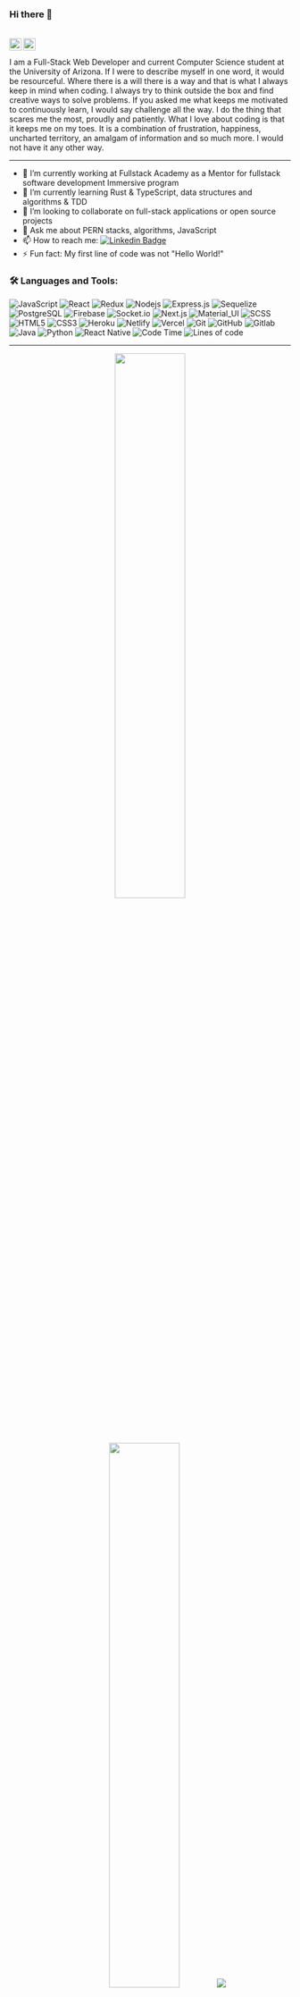 ### Hi there 👋

<br/>

<a href="https://www.linkedin.com/in/sulaiman-marey/">
  <img align="left" alt="Sul's Linkedin" width="22px" src="https://cdn.jsdelivr.net/npm/simple-icons@v3/icons/linkedin.svg" />
</a>

<a href="mailto:marey119988@gmail.com">
  <img align="left" alt="Sul's Email" width="22px" src="https://cdn.jsdelivr.net/npm/simple-icons@v3/icons/gmail.svg" />
</a>


<br />

<br/>
I am a Full-Stack Web Developer and current Computer Science student at the University of Arizona. If I were to describe myself in one word, it would be resourceful. Where there is a will there is a way and that is what I always keep in mind when coding. I always try to think outside the box and find creative ways to solve problems. If you asked me what keeps me motivated to continuously learn, I would say challenge all the way. I do the thing that scares me the most, proudly and patiently. What I love about coding is that it keeps me on my toes. It is a combination of frustration, happiness, uncharted territory, an amalgam of information and so much more. I would not have it any other way.

------

- 🔭 I’m currently working at Fullstack Academy as a Mentor for fullstack software development Immersive program
- 🌱 I’m currently learning Rust & TypeScript, data structures and algorithms & TDD
- 👯 I’m looking to collaborate on full-stack applications or open source projects
- 💬 Ask me about PERN stacks, algorithms, JavaScript
- 📫 How to reach me: [![Linkedin Badge](https://img.shields.io/badge/-Sulaiman_Marey-blue?style=flat-square&logo=Linkedin&logoColor=white&link=https://www.linkedin.com/in/aman-atg/)](https://www.linkedin.com/in/sulaiman-marey/)
- ⚡ Fun fact: My first line of code was not "Hello World!"


### 🛠️ Languages and Tools:

![JavaScript](https://img.shields.io/badge/-JavaScript-brown?style=flat-square&logo=javascript)
![React](https://img.shields.io/badge/-React-brown?style=flat-square&logo=react)
![Redux](https://img.shields.io/badge/-Redux-brown?style=flat-square&logo=Redux)
![Nodejs](https://img.shields.io/badge/-Nodejs-brown?style=flat-square&logo=Node.js)
![Express.js](https://img.shields.io/badge/-Express-brown?style=flat-square&logo=expressjs)
![Sequelize](https://img.shields.io/badge/-Sequelize-brown?style=flat-square&logo=sequelize)
![PostgreSQL](https://img.shields.io/badge/-PostgreSQL-brown?style=flat-square&logo=Postgresql)
![Firebase](https://img.shields.io/badge/-Firebase-brown?style=flat-square&logo=Firebase)
![Socket.io](https://img.shields.io/badge/-Socket-brown?style=flat-square&logo=socket.io)
![Next.js](https://img.shields.io/badge/-Next-brown?style=flat-square&logo=Next.js)
![Material_UI](https://img.shields.io/badge/-Material_UI-brown?style=flat-square&logo=material-ui)
![SCSS](https://img.shields.io/badge/-SCSS-brown?style=flat-square&logo=SASS)
![HTML5](https://img.shields.io/badge/-HTML5-brown?style=flat-square&logo=html5&logoColor=white)
![CSS3](https://img.shields.io/badge/-CSS3-brown?style=flat-square&logo=css3)
![Heroku](https://img.shields.io/badge/-Heroku-brown?style=flat-square&logo=heroku)
![Netlify](https://img.shields.io/badge/-Netlify-brown?style=flat-square&logo=netlify)
![Vercel](https://img.shields.io/badge/-Vercel-brown?style=flat-square&logo=vercel)
![Git](https://img.shields.io/badge/-Git-brown?style=flat-square&logo=git)
![GitHub](https://img.shields.io/badge/-GitHub-brown?style=flat-square&logo=github)
![Gitlab](https://img.shields.io/badge/-Gitlab-brown?style=flat-square&logo=gitlab)
![Java](https://img.shields.io/badge/-Java-brown?style=flat-square&logo=java)
![Python](https://img.shields.io/badge/-Python-brown?style=flat-square&logo=python)
![React Native](https://img.shields.io/badge/-React_Native-brown?style=flat-square&logo=react_native)
![Code Time](http://img.shields.io/badge/Code%20Time-772%20hrs%2042%20mins-blue)
![Lines of code](https://img.shields.io/badge/From%20Hello%20World%20I%27ve%20Written-293%20Thousand%20lines%20of%20code-blue)

------------
<p align="center">
  <img height="50%" width="auto" src ="https://github-readme-stats.vercel.app/api?username=sulaiman211&show_icons=true&count_private=true&theme=darcula&hide_border=true&hide=issues,contribs&bg_color=00000000">
  <img height="50%" width="auto" src ="https://github-readme-stats.vercel.app/api/top-langs/?username=sulaiman211&layout=compact&hide_border=true&theme=darcula&bg_color=00000000&langs_count=6&hide=jupyter%20notebook,tex,css,php">
  <img src ="https://github-readme-streak-stats.herokuapp.com?user=sulaiman211&theme=darcula&hide_border=true&background=FFFFFF00">
  <br>
  <br>
</p>

--------------
![CodeWars](https://www.codewars.com/users/Sulaiman212/badges/large)
